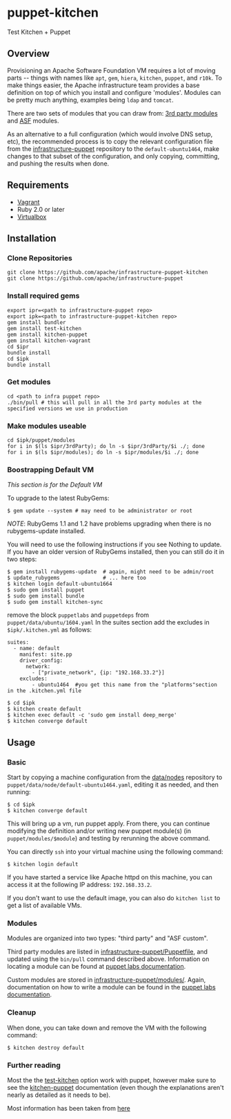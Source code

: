 puppet-kitchen
==============

Test Kitchen + Puppet

Overview
--------

Provisioning an Apache Software Foundation VM requires a lot of moving parts
-- things with names like `apt`, `gem`, `hiera`, `kitchen`, `puppet`, and
`r10k`.  To make things easier, the Apache infrastructure team provides a base
definition on top of which you install and configure 'modules'.  Modules can
be pretty much anything, examples being `ldap` and `tomcat`.

There are two sets of modules that you can draw from: [3rd party modules](https://github.com/apache/infrastructure-puppet/blob/deployment/Puppetfile) and [ASF](https://github.com/apache/infrastructure-puppet/tree/deployment/modules) modules.

As an alternative to a full configuration (which would involve DNS setup,
etc), the recommended process is to copy the relevant configuration file from
the [infrastructure-puppet](https://github.com/apache/infrastructure-puppet)
repository to the `default-ubuntu1464`, make changes to that subset of the
configuration, and only copying, committing, and pushing the results when
done.

Requirements
------------

+ [Vagrant](https://www.vagrantup.com/)
+ Ruby 2.0 or later
+ [Virtualbox](https://www.virtualbox.org/)

Installation
------------

### Clone Repositories

```
git clone https://github.com/apache/infrastructure-puppet-kitchen
git clone https://github.com/apache/infrastructure-puppet
```

### Install required gems

```
export ipr=<path to infrastructure-puppet repo>
export ipk=<path to infrastructure-puppet-kitchen repo>
gem install bundler
gem install test-kitchen
gem install kitchen-puppet
gem install kitchen-vagrant
cd $ipr
bundle install
cd $ipk
bundle install
```

### Get modules

```
cd <path to infra puppet repo>
./bin/pull # this will pull in all the 3rd party modules at the specified versions we use in production
```

### Make modules useable

```
cd $ipk/puppet/modules
for i in $(ls $ipr/3rdParty); do ln -s $ipr/3rdParty/$i ./; done
for i in $(ls $ipr/modules); do ln -s $ipr/modules/$i ./; done
```

### Boostrapping Default VM

*This section is for the Default VM*

To upgrade to the latest RubyGems:

    $ gem update --system # may need to be administrator or root

*NOTE*: RubyGems 1.1 and 1.2 have problems upgrading when there is no rubygems-update installed.

You will need to use the following instructions if you see Nothing to update. If you have an older version of RubyGems installed,
then you can still do it in two steps:

    $ gem install rubygems-update  # again, might need to be admin/root
    $ update_rubygems              # ... here too
    $ kitchen login default-ubuntu1664
    $ sudo gem install puppet
    $ sudo gem install bundle
    $ sudo gem install kitchen-sync

remove the block `puppetlabs` and `puppetdeps` from `puppet/data/ubuntu/1604.yaml`
In the suites section add the excludes in `$ipk/.kitchen.yml`  as follows:
```
suites:
  - name: default
    manifest: site.pp
    driver_config:
      network:
        - ["private_network", {ip: "192.168.33.2"}]
    excludes:
        - ubuntu1464  #you get this name from the "platforms"section in the .kitchen.yml file
```

    $ cd $ipk
    $ kitchen create default
    $ kitchen exec default -c 'sudo gem install deep_merge'
    $ kitchen converge default

Usage
-----

### Basic

Start by copying a machine configuration from the
[data/nodes](https://github.com/apache/infrastructure-puppet/tree/deployment/data/nodes)
repository to ``puppet/data/node/default-ubuntu1464.yaml``, editing it as
needed, and then running:

    $ cd $ipk
    $ kitchen converge default

This will bring up a vm, run puppet apply. From there, you can continue modifying the definition and/or writing new puppet module(s) (in ```puppet/modules/$module```) and testing by rerunning the above command.

You can directly `ssh` into your virtual machine using the following command:

    $ kitchen login default

If you have started a service like Apache httpd on this machine, you can
access it at the following IP address: `192.168.33.2`.

If you don't want to use the default image, you can also do `kitchen list` to get a list of available VMs.

### Modules

Modules are organized into two types: "third party" and "ASF custom".

Third party modules are listed in
[infrastructure-puppet/Puppetfile](https://raw.githubusercontent.com/apache/infrastructure-puppet/deployment/Puppetfile),
and updated using the `bin/pull` command described above.  Information on
locating a module can be found at
[puppet labs documentation](http://docs.puppetlabs.com/puppet/4.3/reference/quick_start_module_install_nix.html).

Custom modules are stored in
[infrastructure-puppet/modules/](https://github.com/apache/infrastructure-puppet/tree/deployment/modules).  Again, documentation on how to write a module can be found in the [puppet labs documentation](http://docs.puppetlabs.com/puppet/4.3/reference/quick_writing_nix.html).

### Cleanup

When done, you can take down and remove the VM with the following command:

    $ kitchen destroy default

### Further reading

Most the the [test-kitchen](https://github.com/test-kitchen/test-kitchen#usage)
option work with puppet, however make sure to see
the [kitchen-puppet](https://github.com/neillturner/kitchen-puppet/blob/master/provisioner_options.md)
documentation (even though the explanations aren't nearly as detailed as it needs to be).

Most information has been taken from [here](http://ehaselwanter.com/en/blog/2014/05/08/using-test-kitchen-with-puppet/)
